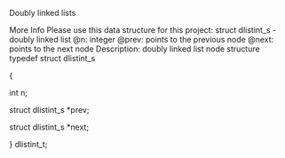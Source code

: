 Doubly linked lists

More Info
Please use this data structure for this project:
struct dlistint_s - doubly linked list
@n: integer
@prev: points to the previous node
@next: points to the next node
Description: doubly linked list node structure
typedef struct dlistint_s

{

int n;

struct dlistint_s *prev;

struct dlistint_s *next;

} dlistint_t;
